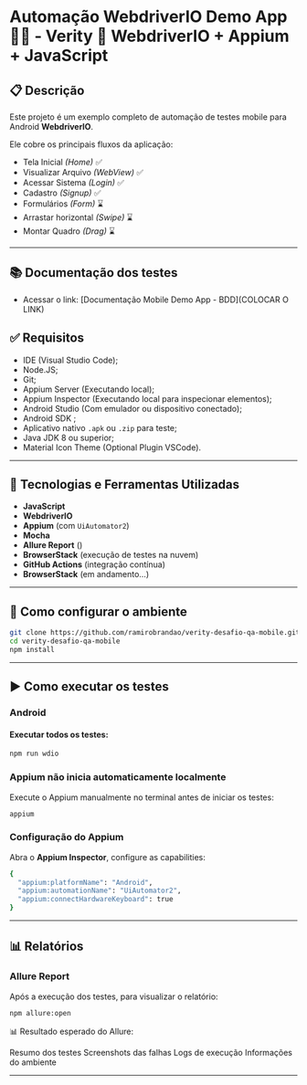 # Automação WebdriverIO Demo App 🤖📱 - Verity 💙 WebdriverIO + Appium + JavaScript

## 📋 Descrição

Este projeto é um exemplo completo de automação de testes mobile para Android **WebdriverIO**.

Ele cobre os principais fluxos da aplicação:

- Tela Inicial _(Home)_ ✅
- Visualizar Arquivo _(WebView)_ ✅
- Acessar Sistema _(Login)_ ✅
- Cadastro _(Signup)_ ✅
- Formulários _(Form)_ ⌛️
- Arrastar horizontal _(Swipe)_ ⌛️
- Montar Quadro _(Drag)_ ⌛️

---

## 📚 Documentação dos testes

- Acessar o link: [Documentação Mobile Demo App - BDD](COLOCAR O LINK)

## ✅ Requisitos

- IDE (Visual Studio Code);
- Node.JS;
- Git;
- Appium Server (Executando local);
- Appium Inspector (Executando local para inspecionar elementos);
- Android Studio (Com emulador ou dispositivo conectado);
- Android SDK ;
- Aplicativo nativo `.apk` ou `.zip` para teste;
- Java JDK 8 ou superior;
- Material Icon Theme (Optional Plugin VSCode).

---

## 🧪 Tecnologias e Ferramentas Utilizadas

- **JavaScript**
- **WebdriverIO**
- **Appium** (com `UiAutomator2`)
- **Mocha**
- **Allure Report** ()
- **BrowserStack** (execução de testes na nuvem)
- **GitHub Actions** (integração contínua)
- **BrowserStack** (em andamento...)

---

## 🚀 Como configurar o ambiente

```bash
git clone https://github.com/ramirobrandao/verity-desafio-qa-mobile.git
cd verity-desafio-qa-mobile
npm install
```

---

## ▶️ Como executar os testes

### Android

#### Executar todos os testes:

```bash
npm run wdio
```

### Appium não inicia automaticamente localmente

Execute o Appium manualmente no terminal antes de iniciar os testes:

```bash
appium 
```

### Configuração do Appium

Abra o **Appium Inspector**, configure as capabilities:

```bash
{
  "appium:platformName": "Android",
  "appium:automationName": "UiAutomator2",
  "appium:connectHardwareKeyboard": true
}
```
---

## 📊 Relatórios

### Allure Report

Após a execução dos testes, para visualizar o relatório:

```bash
npm allure:open
```
📊 Resultado esperado do Allure:

Resumo dos testes
Screenshots das falhas
Logs de execução
Informações do ambiente

---